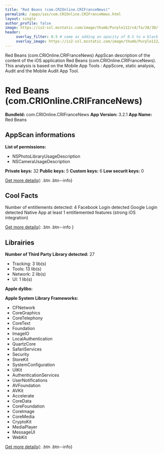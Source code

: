 ```yaml
---
title: "Red Beans (com.CRIOnline.CRIFranceNews)"
permalink: /apps/ios/com.CRIOnline.CRIFranceNews.html
layout: single
author_profile: false
image: https://is2-ssl.mzstatic.com/image/thumb/Purple112/v4/fa/28/30/fa283096-ab6e-2310-faf6-16b1b1568f41/AppIcon-1x_U007emarketing-0-7-0-85-220.png/512x512bb.jpg
header: 
     overlay_filter: 0.5 # same as adding an opacity of 0.5 to a black background
     overlay_image: https://is2-ssl.mzstatic.com/image/thumb/Purple112/v4/fa/28/30/fa283096-ab6e-2310-faf6-16b1b1568f41/AppIcon-1x_U007emarketing-0-7-0-85-220.png/512x512bb.jpg
---
```

Red Beans (com.CRIOnline.CRIFranceNews) AppScan description of the content of the iOS application Red Beans (com.CRIOnline.CRIFranceNews). This analysis is based on the Mobile App Tools : AppScore, static analysis, Audit and the Mobile Audit App Tool.

# Red Beans (com.CRIOnline.CRIFranceNews)

**BundleId:** com.CRIOnline.CRIFranceNews
**App Version:** 3.2.1
**App Name:** Red Beans


## AppScan informations 

**List of permissions:** 
- NSPhotoLibraryUsageDescription
- NSCameraUsageDescription
  
  
**Private keys:** 32
**Public keys:** 5
**Custom keys:** 6
**Low securit keys:** 0
  
[Get more details](/pricing.html){: .btn .btn--info}

## Cool Facts

Number of entitlements detected: 4
Facebook Login detected
Google Login detected
Native App
at least 1 entitlemented features (strong iOS integration)
  
[Get more details](/pricing.html){: .btn .btn--info }

## Librairies 
**Number of Third Party Library detected:** 27
- Tracking: 3 lib(s)
- Tools: 13 lib(s)
- Network: 2 lib(s)
- UI: 1 lib(s)


**Apple dylibs:**


**Apple System Library Frameworks:**
- CFNetwork
- CoreGraphics
- CoreTelephony
- CoreText
- Foundation
- ImageIO
- LocalAuthentication
- QuartzCore
- SafariServices
- Security
- StoreKit
- SystemConfiguration
- UIKit
- AuthenticationServices
- UserNotifications
- AVFoundation
- AVKit
- Accelerate
- CoreData
- CoreFoundation
- CoreImage
- CoreMedia
- CryptoKit
- MediaPlayer
- MessageUI
- WebKit


  
[Get more details](/pricing.html){: .btn .btn--info}

